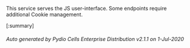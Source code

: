 






This service serves the JS user-interface. Some endpoints require additional Cookie management.

[:summary]

###### Auto generated by Pydio Cells Enterprise Distribution v2.1.1 on 1-Jul-2020
